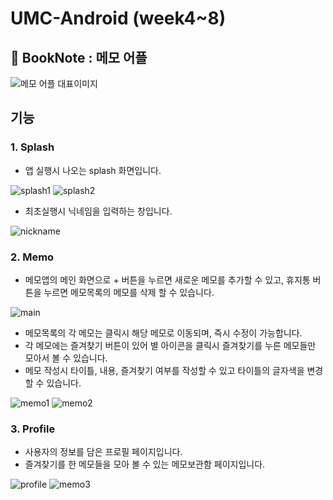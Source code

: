 
# UMC-Android (week4~8)

## 📝 BookNote : 메모 어플
 
![메모 어플 대표이미지](https://user-images.githubusercontent.com/70602631/209498597-5a5dd885-dbdd-49d1-8c0a-33daa90fea32.jpg)

## 기능

### 1. Splash
- 앱 실행시 나오는 splash 화면입니다.

![splash1](https://user-images.githubusercontent.com/70602631/209499024-f058e519-a209-4653-bcd9-bc649b249fe7.PNG) ![splash2](https://user-images.githubusercontent.com/70602631/209499027-c98b059a-7bb9-4639-ad84-fc1259fcec65.PNG)


- 최초실행시 닉네임을 입력하는 창입니다.

![nickname](https://user-images.githubusercontent.com/70602631/209499045-52aa65cf-26a3-411a-9753-9c025125e6d0.PNG)


### 2. Memo
- 메모앱의 메인 화면으로 + 버튼을 누르면 새로운 메모를 추가할 수 있고, 휴지통 버튼을 누르면 메모목록의 메모를 삭제 할 수 있습니다.

![main](https://user-images.githubusercontent.com/70602631/209499037-b7cab8b1-3821-47d3-9bca-50f7a12cee5a.PNG)

- 메모목록의 각 메모는 클릭시 해당 메모로 이동되며, 즉시 수정이 가능합니다. 
- 각 메모에는 즐겨찾기 버튼이 있어 별 아이콘을 클릭시 즐겨찾기를 누른 메모들만 모아서 볼 수 있습니다.
- 메모 작성시 타이틀, 내용, 즐겨찾기 여부를 작성할 수 있고 타이틀의 글자색을 변경할 수 있습니다.

![memo1](https://user-images.githubusercontent.com/70602631/209499039-e7263311-e01b-4741-b439-9bcc5fbfdea6.PNG)
![memo2](https://user-images.githubusercontent.com/70602631/209499041-242c5245-0a4c-490f-9b4a-56c999319f5d.PNG)


### 3. Profile
- 사용자의 정보를 담은 프로필 페이지입니다.
- 즐겨찾기를 한 메모들을 모아 볼 수 있는 메모보관함 페이지입니다.

![profile](https://user-images.githubusercontent.com/70602631/209499048-564b777c-66a7-417a-a1f1-12a3f59f2fdb.PNG) 
![memo3](https://user-images.githubusercontent.com/70602631/209499043-edc66df0-4770-4ef4-8fe5-f1cf4ea716c2.PNG)
